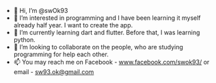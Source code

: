 - 👋 Hi, I’m @swOk93
- 👀 I’m interested in programming and I have been learning it myself already half year. I want to create the app.
- 🌱 I’m currently learning dart and flutter. Before that, I was learning python.
- 💞️ I’m looking to collaborate on the people, who are studying programming for help each other.
- 📫 You may reach me on Facebook - www.facebook.com/swok93/ or email - sw93.ok@gmail.com

<!---
swOk93/swOk93 is a ✨ special ✨ repository because its `README.md` (this file) appears on your GitHub profile.
You can click the Preview link to take a look at your changes.
--->
